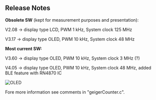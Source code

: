 ## **Release Notes** 



**Obsolete SW** (kept for measurement purposes and presentation):

V2.08 -> display type LCD, PWM 1 kHz, System clock 125 MHz

V3.17 -> display type OLED, PWM 10 kHz, System clock 48 MHz

**Most current SW:**

V3.60 -> display type OLED, PWM 10 kHz, System clock 3 MHz (?)

V4.05 -> display type OLED, PWM 10 kHz, System clock 48 MHz, added BLE feature with RN4870 IC

![OLED](https://user-images.githubusercontent.com/77980708/212469693-391a5923-3d9b-4e5d-85ea-d4b9252364b7.gif)

Fore more information see comments in "geigerCounter.c".
